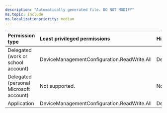 ```yaml
---
description: "Automatically generated file. DO NOT MODIFY"
ms.topic: include
ms.localizationpriority: medium
---
```


|Permission type|Least privileged permissions|Higher privileged permissions|
|:---|:---|:---|
|Delegated (work or school account)|DeviceManagementConfiguration.ReadWrite.All|DeviceManagementApps.ReadWrite.All|
|Delegated (personal Microsoft account)|Not supported.|Not supported.|
|Application|DeviceManagementConfiguration.ReadWrite.All|DeviceManagementApps.ReadWrite.All|

